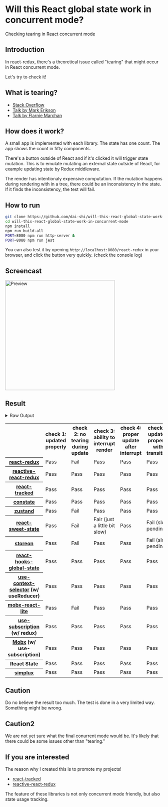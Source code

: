 # Will this React global state work in concurrent mode?

Checking tearing in React concurrent mode

## Introduction

In react-redux, there's a theoretical issue called "tearing"
that might occur in React concurrent mode.

Let's try to check it!

## What is tearing?

- [Stack Overflow](https://stackoverflow.com/questions/54891675/what-is-tearing-in-the-context-of-the-react-redux)
- [Talk by Mark Erikson](https://www.youtube.com/watch?v=yOZ4Ml9LlWE&t=933s)
- [Talk by Flarnie Marchan](https://www.youtube.com/watch?v=V1Ly-8Z1wQA&t=1079s)

## How does it work?

A small app is implemented with each library.
The state has one count.
The app shows the count in fifty components.

There's a button outside of React and
if it's clicked it will trigger state mutation.
This is to emulate mutating an external state outside of React,
for example updating state by Redux middleware.

The render has intentionaly expensive computation.
If the mutation happens during rendering with in a tree,
there could be an inconsistency in the state.
If it finds the inconsistency, the test will fail.

## How to run

```bash
git clone https://github.com/dai-shi/will-this-react-global-state-work-in-concurrent-mode.git
cd will-this-react-global-state-work-in-concurrent-mode
npm install
npm run build-all
PORT=8080 npm run http-server &
PORT=8080 npm run jest
```

You can also test it by opening `http://localhost:8080/react-redux`
in your browser, and click the button very quickly. (check the console log)

## Screencast

<img src="https://user-images.githubusercontent.com/490574/61502196-ce109200-aa0d-11e9-9efc-6203545d367c.gif" alt="Preview" width="350" />

## Result

<details>
<summary>Raw Output</summary>

```
  react-redux
    check with events from outside
      ✓ check 1: updated properly (3232ms)
      ✕ check 2: no tearing during update (23ms)
      ✓ check 3: ability to interrupt render (1ms)
      ✓ check 4: proper update after interrupt (1477ms)
    check with useTransaction
      ✓ check 5: updated properly with transition (2584ms)
      ✕ check 6: no tearing with transition (2ms)
      ✕ check 7: proper branching with transition (5441ms)
  reactive-react-redux
    check with events from outside
      ✓ check 1: updated properly (3140ms)
      ✓ check 2: no tearing during update (1ms)
      ✓ check 3: ability to interrupt render
      ✓ check 4: proper update after interrupt (1247ms)
    check with useTransaction
      ✓ check 5: updated properly with transition (2487ms)
      ✓ check 6: no tearing with transition (2ms)
      ✕ check 7: proper branching with transition (7411ms)
  react-tracked
    check with events from outside
      ✓ check 1: updated properly (8811ms)
      ✓ check 2: no tearing during update (1ms)
      ✓ check 3: ability to interrupt render
      ✓ check 4: proper update after interrupt (1332ms)
    check with useTransaction
      ✓ check 5: updated properly with transition (3537ms)
      ✓ check 6: no tearing with transition (1ms)
      ✓ check 7: proper branching with transition (2512ms)
  constate
    check with events from outside
      ✓ check 1: updated properly (8548ms)
      ✓ check 2: no tearing during update (1ms)
      ✓ check 3: ability to interrupt render
      ✓ check 4: proper update after interrupt (2358ms)
    check with useTransaction
      ✓ check 5: updated properly with transition (3618ms)
      ✓ check 6: no tearing with transition (2ms)
      ✓ check 7: proper branching with transition (4494ms)
  zustand
    check with events from outside
      ✓ check 1: updated properly (3289ms)
      ✕ check 2: no tearing during update (20ms)
      ✓ check 3: ability to interrupt render
      ✓ check 4: proper update after interrupt (1459ms)
    check with useTransaction
      ✓ check 5: updated properly with transition (2513ms)
      ✕ check 6: no tearing with transition (1ms)
      ✕ check 7: proper branching with transition (5500ms)
  react-sweet-state
    check with events from outside
      ✓ check 1: updated properly (10535ms)
      ✕ check 2: no tearing during update (1ms)
      ✕ check 3: ability to interrupt render (1ms)
      ✓ check 4: proper update after interrupt (2416ms)
    check with useTransaction
      ✕ check 5: updated properly with transition (3875ms)
      ✕ check 6: no tearing with transition (40ms)
      ✕ check 7: proper branching with transition (8700ms)
  storeon
    check with events from outside
      ✓ check 1: updated properly (3183ms)
      ✕ check 2: no tearing during update (21ms)
      ✓ check 3: ability to interrupt render
      ✓ check 4: proper update after interrupt (1425ms)
    check with useTransaction
      ✕ check 5: updated properly with transition (2641ms)
      ✓ check 6: no tearing with transition (20ms)
      ✕ check 7: proper branching with transition (7425ms)
  react-hooks-global-state
    check with events from outside
      ✓ check 1: updated properly (8195ms)
      ✓ check 2: no tearing during update (1ms)
      ✓ check 3: ability to interrupt render
      ✓ check 4: proper update after interrupt (1271ms)
    check with useTransaction
      ✓ check 5: updated properly with transition (3541ms)
      ✓ check 6: no tearing with transition (2ms)
      ✓ check 7: proper branching with transition (2643ms)
  use-context-selector
    check with events from outside
      ✓ check 1: updated properly (8173ms)
      ✓ check 2: no tearing during update (1ms)
      ✓ check 3: ability to interrupt render
      ✓ check 4: proper update after interrupt (2288ms)
    check with useTransaction
      ✓ check 5: updated properly with transition (3504ms)
      ✓ check 6: no tearing with transition (1ms)
      ✓ check 7: proper branching with transition (2680ms)
  mobx-react-lite
    check with events from outside
      ✓ check 1: updated properly (2878ms)
      ✕ check 2: no tearing during update (1ms)
      ✓ check 3: ability to interrupt render
      ✓ check 4: proper update after interrupt (1357ms)
    check with useTransaction
      ✓ check 5: updated properly with transition (2656ms)
      ✕ check 6: no tearing with transition (2ms)
      ✕ check 7: proper branching with transition (5585ms)
  use-subscription
    check with events from outside
      ✓ check 1: updated properly (8171ms)
      ✓ check 2: no tearing during update (1ms)
      ✓ check 3: ability to interrupt render (1ms)
      ✓ check 4: proper update after interrupt (1097ms)
    check with useTransaction
      ✓ check 5: updated properly with transition (3525ms)
      ✓ check 6: no tearing with transition (1ms)
      ✕ check 7: proper branching with transition (7425ms)
  mobx-use-sub
    check with events from outside
      ✓ check 1: updated properly (8544ms)
      ✓ check 2: no tearing during update (1ms)
      ✓ check 3: ability to interrupt render
      ✓ check 4: proper update after interrupt (2207ms)
    check with useTransaction
      ✓ check 5: updated properly with transition (3625ms)
      ✓ check 6: no tearing with transition (1ms)
      ✕ check 7: proper branching with transition (6463ms)
  react-state
    check with events from outside
      ✓ check 1: updated properly (8805ms)
      ✓ check 2: no tearing during update (1ms)
      ✓ check 3: ability to interrupt render
      ✓ check 4: proper update after interrupt (1302ms)
    check with useTransaction
      ✓ check 5: updated properly with transition (3507ms)
      ✓ check 6: no tearing with transition (1ms)
      ✓ check 7: proper branching with transition (2512ms)
  simplux
    check with events from outside
      ✓ check 1: updated properly (8834ms)
      ✓ check 2: no tearing during update (1ms)
      ✓ check 3: ability to interrupt render
      ✓ check 4: proper update after interrupt (2193ms)
    check with useTransaction
      ✓ check 5: updated properly with transition (3514ms)
      ✓ check 6: no tearing with transition (1ms)
      ✕ check 7: proper branching with transition (5442ms)
```

</details>

<table>
  <tr>
    <th></th>
    <th>check 1: updated properly</th>
    <th>check 2: no tearing during update</th>
    <th>check 3: ability to interrupt render</th>
    <th>check 4: proper update after interrupt</th>
    <th>check 5: updated properly with transition</th>
    <th>check 6: no tearing with transition</th>
    <th>check 7: proper branching with transition</th>
  </tr>

  <tr>
    <th><a href="https://react-redux.js.org">react-redux</a></th>
    <td>Pass</td>
    <td>Fail</td>
    <td>Pass</td>
    <td>Pass</td>
    <td>Pass</td>
    <td>Fail</td>
    <td>Fail</td>
  </tr>

  <tr>
    <th><a href="https://github.com/dai-shi/reactive-react-redux">reactive-react-redux</a></th>
    <td>Pass</td>
    <td>Pass</td>
    <td>Pass</td>
    <td>Pass</td>
    <td>Pass</td>
    <td>Pass</td>
    <td>Fail</td>
  </tr>

  </tr>
    <th><a href="https://react-tracked.js.org">react-tracked</a></th>
    <td>Pass</td>
    <td>Pass</td>
    <td>Pass</td>
    <td>Pass</td>
    <td>Pass</td>
    <td>Pass</td>
    <td>Pass</td>
  </tr>

  </tr>
    <th><a href="https://github.com/diegohaz/constate">constate</a></th>
    <td>Pass</td>
    <td>Pass</td>
    <td>Pass</td>
    <td>Pass</td>
    <td>Pass</td>
    <td>Pass</td>
    <td>Pass</td>
  </tr>

  </tr>
    <th><a href="https://github.com/react-spring/zustand">zustand</a></th>
    <td>Pass</td>
    <td>Fail</td>
    <td>Pass</td>
    <td>Pass</td>
    <td>Pass</td>
    <td>Fail</td>
    <td>Fail</td>
  </tr>

  </tr>
    <th><a href="https://github.com/atlassian/react-sweet-state">react-sweet-state</a></th>
    <td>Pass</td>
    <td>Fail</td>
    <td>Fair (just a little bit slow)</td>
    <td>Pass</td>
    <td>Fail (slow pending)</td>
    <td>Fail</td>
    <td>Fail</td>
  </tr>

  </tr>
    <th><a href="https://github.com/storeon/storeon">storeon</a></th>
    <td>Pass</td>
    <td>Fail</td>
    <td>Pass</td>
    <td>Pass</td>
    <td>Fail (slow pending)</td>
    <td>Pass</td>
    <td>Fail</td>
  </tr>

  </tr>
    <th><a href="https://github.com/dai-shi/react-hooks-global-state">react-hooks-global-state</a></th>
    <td>Pass</td>
    <td>Pass</td>
    <td>Pass</td>
    <td>Pass</td>
    <td>Pass</td>
    <td>Pass</td>
    <td>Pass</td>
  </tr>

  </tr>
    <th><a href="https://github.com/dai-shi/use-context-selector">use-context-selector</a> (w/ useReducer)</th>
    <td>Pass</td>
    <td>Pass</td>
    <td>Pass</td>
    <td>Pass</td>
    <td>Pass</td>
    <td>Pass</td>
    <td>Pass</td>
  </tr>

  </tr>
    <th><a href="https://github.com/mobxjs/mobx-react-lite">mobx-react-lite</a></th>
    <td>Pass</td>
    <td>Fail</td>
    <td>Pass</td>
    <td>Pass</td>
    <td>Pass</td>
    <td>Fail</td>
    <td>Fail</td>
  </tr>

  </tr>
    <th><a href="https://github.com/facebook/react/tree/master/packages/use-subscription">use-subscription</a> (w/ redux)</th>
    <td>Pass</td>
    <td>Pass</td>
    <td>Pass</td>
    <td>Pass</td>
    <td>Pass</td>
    <td>Pass</td>
    <td>Fail</td>
  </tr>

  <tr>
    <th><a href="https://mobx.js.org/">Mobx</a> (w/ use-subscription)</th>
    <td>Pass</td>
    <td>Pass</td>
    <td>Pass</td>
    <td>Pass</td>
    <td>Pass</td>
    <td>Pass</td>
    <td>Fail</td>
  </tr>
  <tr>
    <th>React State</th>
    <td>Pass</td>
    <td>Pass</td>
    <td>Pass</td>
    <td>Pass</td>
    <td>Pass</td>
    <td>Pass</td>
    <td>Pass</td>
  </tr>

  <tr>
    <th><a href="https://github.com/MrWolfZ/simplux">simplux</a></th>
    <td>Pass</td>
    <td>Pass</td>
    <td>Pass</td>
    <td>Pass</td>
    <td>Pass</td>
    <td>Pass</td>
    <td>Fail</td>
  </tr>
</table>

## Caution

Do no believe the result too much.
The test is done in a very limited way.
Something might be wrong.

## Caution2

We are not yet sure what the final conurrent mode would be.
It's likely that there could be some issues other than "tearing."

## If you are interested

The reason why I created this is to promote my projects!

- [react-tracked](https://github.com/dai-shi/react-tracked)
- [reactive-react-redux](https://github.com/dai-shi/reactive-react-redux)

The feature of these libraries is not only concurrent mode friendly,
but also state usage tracking.
